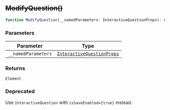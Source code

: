## ~~ModifyQuestion()~~

```ts
function ModifyQuestion(__namedParameters: InteractiveQuestionProps): Element
```

### Parameters

| Parameter | Type |
| ------ | ------ |
| `__namedParameters` | [`InteractiveQuestionProps`](../InteractiveQuestion/InteractiveQuestion.md#interactivequestionprops) |

### Returns

`Element`

### Deprecated

Use `InteractiveQuestion` with `isSaveEnabled={true}` instead.
